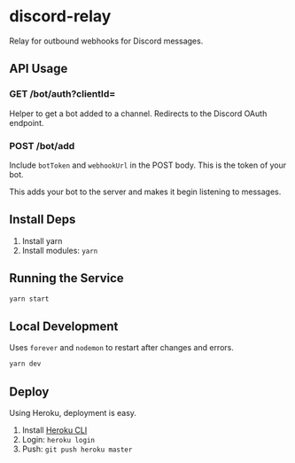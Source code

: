# discord-relay
Relay for outbound webhooks for Discord messages.

## API Usage

### GET /bot/auth?clientId=<discord application id>

Helper to get a bot added to a channel. Redirects to the Discord OAuth endpoint.

### POST /bot/add

Include `botToken` and `webhookUrl` in the POST body. This is the token of your bot.

This adds your bot to the server and makes it begin listening to messages.

## Install Deps

1. Install yarn
1. Install modules: `yarn`

## Running the Service

```bash
yarn start
```

## Local Development

Uses `forever` and `nodemon` to restart after changes and errors.

```bash
yarn dev
```

## Deploy

Using Heroku, deployment is easy.

1. Install [Heroku CLI](https://devcenter.heroku.com/articles/heroku-cli)
1. Login: `heroku login`
1. Push: `git push heroku master`
